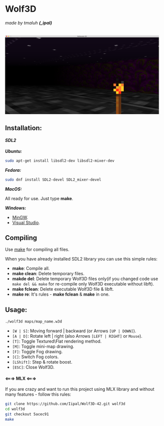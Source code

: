 # Wolf3D
###### made by tmaluh __(\_ipal)__

[![Video preview](https://raw.githubusercontent.com/Iipal/Wolf3D-42/master/screenshot.png)](https://youtu.be/s2rnZQIKDzw)
## Installation:

#### *SDL2*

__*Ubuntu:*__

```bash
sudo apt-get install libsdl2-dev libsdl2-mixer-dev
```

__*Fedora:*__

```bash
sudo dnf install SDL2-devel SDL2_mixer-devel
```

__*MacOS:*__

All ready for use. Just type **make**.

__*Windows:*__

- [MinGW](http://lazyfoo.net/tutorials/SDL/01_hello_SDL/windows/mingw/index.php).
- [Visual Studio](http://lazyfoo.net/tutorials/SDL/01_hello_SDL/windows/msvsnet2010u/index.php).

## Compiling

Use [make](https://en.wikipedia.org/wiki/Makefile) for compiling all files.

When you have already installed SDL2 library you can use this simple rules:
- **make**: Compile all.
- **make clean**: Delete temporary files.
- **makde del**: Delete temporary Wolf3D files only(if you changed code use `make del && make` for re-compile only Wolf3D executable without libft).
- **make fclean**: Delete executable Wolf3D file & libft.
- **make re**: It's rules - **make fclean** & **make** in one.

## Usage:

```bash
./wolf3d maps/map_name.w3d
```

- `[W | S]`: Moving forward | backward (or Arrows `[UP | DOWN]`).
- `[A | D]`: Rotate left | right (also Arrows `[LEFT | RIGHT]` or `Mouse`).
- `[T]`: Toggle Textured\\Flat rendering method.
- `[M]`: Toggle mini-map drawing.
- `[F]`: Toggle Fog drawing.
- `[C]`: Switch Fog colors.
- `[LShift]`: Step & rotate boost.
- `[ESC]`: Close Wolf3D.

#### <===> MLX <===>

If you are crazy and want to run this project using MLX library and without many features - follow this rules:

```bash
git clone https://github.com/Iipal/Wolf3D-42.git wolf3d
cd wolf3d
git checkout 5acec91
make
```
